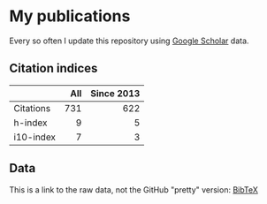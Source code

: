 # My publications

Every so often I update this repository using [Google Scholar][1] data.

## Citation indices

|   | All | Since 2013 |
|---|----:|-----------:|
| Citations | 731 | 622 |
| h-index | 9 | 5 |
| i10-index | 7 | 3 |

## Data

This is a link to the raw data, not the GitHub "pretty" version: [BibTeX][2]

[1]: http://scholar.google.co.uk/citations?user=lIcRrmQAAAAJ&hl=en
[2]: https://raw.githubusercontent.com/hainesr/publications/master/RobertHaines.bib
